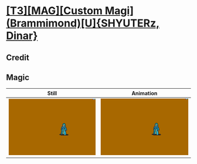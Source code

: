# [\[T3\]\[MAG\]\[Custom Magi\]\(Brammimond\)\[U\]{SHYUTERz, Dinar}](../)

## Credit


	
## Magic

| Still | Animation |
| :---: | :-------: |
| ![Magic still](./Magic_000.png) | ![Magic animation](./Magic.gif) |
